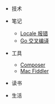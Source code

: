 - 技术
  
- 笔记
  - [Locale 报错](notes/cannot-set-LC_CTYPE-to-default-locale.md "Locale 报错")
  - [Go 交叉编译](notes/golang-cross-compiling "Go 交叉编译")
- 工具
  - [Composer ](tool/how-to-use-composer.md "Composer")
  - [Mac Fiddler](tool/how-to-install-fiddler-for-mac.md "Mac Fiddler")
- 读书

- 生活